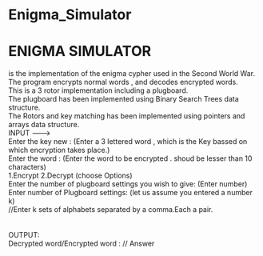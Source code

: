 # Enigma_Simulator
<h1>ENIGMA SIMULATOR </h1> is the implementation of the enigma cypher used in the Second World War.<br/>
The program encrypts normal words  , and decodes encrypted words. <br/>
This is a 3 rotor implementation including a plugboard.<br />
The plugboard has been implemented using Binary Search Trees data structure.<br />
The Rotors and key matching has been implemented using pointers and arrays data structure.<br />
INPUT ---><br />
Enter the key new : (Enter a 3 lettered word , which is the Key bassed on which encryption takes place.)<br />
Enter the word : (Enter the word to be encrypted . shoud be lesser than 10 characters)<br />
1.Encrypt 2.Decrypt (choose Options) <br />
Enter the number of plugboard settings you wish to give: (Enter number)<br />
Enter number of Plugboard settings: (let us assume you entered a number k) <br />
//Enter k sets of alphabets separated by a comma.Each a pair.<br />
<br />
<br />
OUTPUT: <br />
Decrypted word/Encrypted word : // Answer<br />

